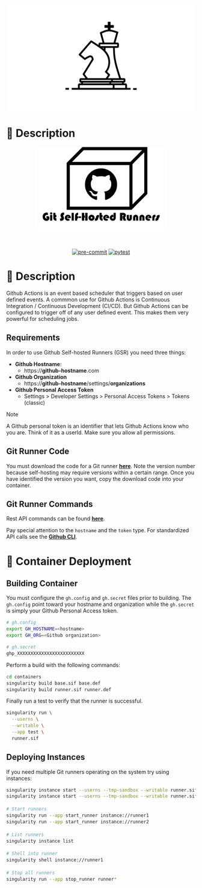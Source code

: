 <p align="center">
  <a href="https://github.com/destin-v">
    <img src="https://raw.githubusercontent.com/destin-v/destin-v/main/docs/pics/logo.gif" alt="drawing" width="500"/>
  </a>
</p>

# 📒 Description
<p align="center">
  <img src="docs/pics/program_logo.png" alt="drawing" width="350"/>
</p>

<p align="center">
  <a href="https://devguide.python.org/versions/">              <img alt="" src="https://img.shields.io/badge/python-^3.10-blue?logo=python&logoColor=white"></a>
  <a href="https://docs.github.com/en/actions/quickstart">      <img alt="" src="https://img.shields.io/badge/CI-github-blue?logo=github&logoColor=white"></a>
  <a href="https://black.readthedocs.io/en/stable/index.html">  <img alt="" src="https://img.shields.io/badge/code%20style-black-blue"></a>
</p>

<p align="center">
  <a href="https://github.com/mit-ll/github-selfhosted-runners/actions/workflows/pre-commit.yml">  <img alt="pre-commit" src="https://github.com/mit-ll/github-selfhosted-runners/actions/workflows/pre-commit.yml/badge.svg"></a>
  <a href="https://github.com/mit-ll/github-selfhosted-runners/actions/workflows/pytest.yml">      <img alt="pytest"     src="https://github.com/mit-ll/github-selfhosted-runners/actions/workflows/pytest.yml/badge.svg"></a>
</p>

# 📒 Description
Github Actions is an event based scheduler that triggers based on user defined events.  A commmon use for Github Actions is Continuous Integration / Continuous Development (CI/CD).  But Github Actions can be configured to trigger off of any user defined event.  This makes them very powerful for scheduling jobs.

## Requirements
In order to use Github Self-hosted Runners (GSR) you need three things:
* **Github Hostname**:
  * https://**github-hostname**.com
* **Github Organization**
  * https://**github-hostname**/settings/**organizations**
* **Github Personal Access Token**
  * Settings > Developer Settings > Personal Access Tokens > Tokens (classic)

> [!NOTE]
> A Github personal token is an identifier that lets Github Actions know who you are.  Think of it as a userId.  Make sure you allow all permissions.

## Git Runner Code
You must download the code for a Git runner [**here**](https://github.com/actions/runner/releases).  Note the version number because self-hosting may require versions within a certain range.  Once you have identified the version you want, copy the download code into your container.

## Git Runner Commands
Rest API commands can be found [**here**](https://docs.github.com/en/rest/actions/self-hosted-runners?apiVersion=2022-11-28).

Pay special attention to the `hostname` and the `token` type.  For standardized API calls see the [**Github CLI**](https://cli.github.com/).

# 🐳 Container Deployment

## Building Container

You must configure the `gh.config` and `gh.secret` files prior to building.  The `gh.config` point toward your hostname and organization while the `gh.secret` is simply your Github Personal Access token.

```bash
# gh.config
export GH_HOSTNAME=<hostname>
export GH_ORG=<Github organization>
```

```bash
# gh.secret
ghp_XXXXXXXXXXXXXXXXXXXXXXXXX
```

Perform a build with the following commands:

```bash
cd containers
singularity build base.sif base.def
singularity build runner.sif runner.def
```

Finally run a test to verify that the runner is successful.

```bash
singularity run \
  --userns \
  --writable \
  --app test \
  runner.sif
```

## Deploying Instances
If you need multiple Git runners operating on the system try using instances:

```bash
singularity instance start --userns --tmp-sandbox --writable runner.sif runner1
singularity instance start --userns --tmp-sandbox --writable runner.sif runner2

# Start runners
singularity run --app start_runner instance://runner1
singularity run --app start_runner instance://runner2

# List runners
singularity instance list

# Shell into runner
singularity shell instance://runner1

# Stop all runners
singularity run --app stop_runner runner*
```
